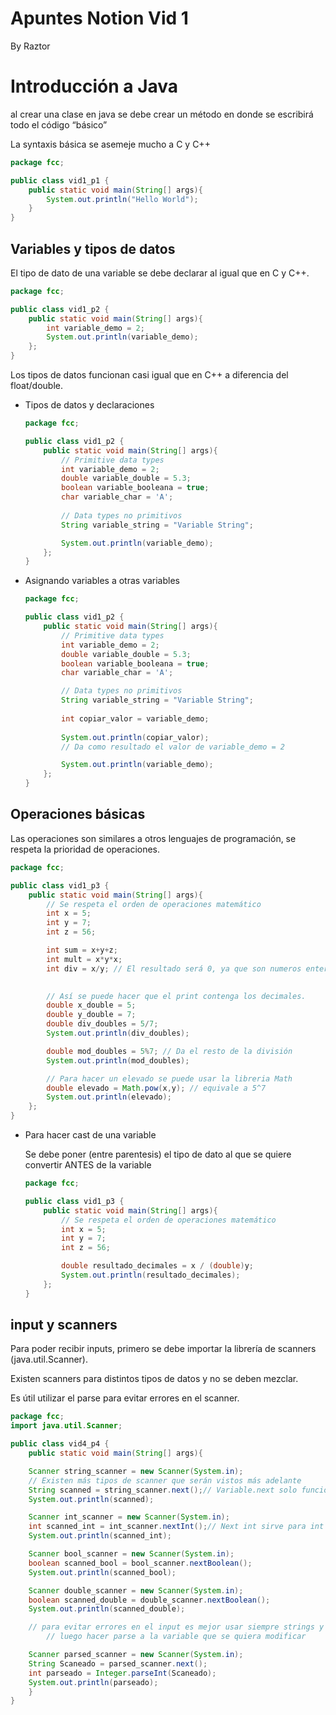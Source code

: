 # Apuntes Notion Vid 1
By Raztor

# Introducción a Java

al crear una clase en java se debe crear un método en donde se escribirá todo el código “básico”

La syntaxis básica se asemeje mucho a C y C++

```java
package fcc;

public class vid1_p1 {
    public static void main(String[] args){
        System.out.println("Hello World");
    }
}
```

## Variables y tipos de datos

El tipo de dato de una variable se debe declarar al igual que en C y C++.

```java
package fcc;

public class vid1_p2 {
    public static void main(String[] args){
        int variable_demo = 2;
        System.out.println(variable_demo);
    };
}
```

Los tipos de datos funcionan casi igual que en C++ a diferencia del float/double.

- Tipos de datos y declaraciones

    ```java
    package fcc;
    
    public class vid1_p2 {
        public static void main(String[] args){
            // Primitive data types
            int variable_demo = 2;
            double variable_double = 5.3;
            boolean variable_booleana = true;
            char variable_char = 'A';
            
            // Data types no primitivos
            String variable_string = "Variable String";
    
            System.out.println(variable_demo);
        };
    }
    ```

- Asignando variables a otras variables

    ```java
    package fcc;
    
    public class vid1_p2 {
        public static void main(String[] args){
            // Primitive data types
            int variable_demo = 2;
            double variable_double = 5.3;
            boolean variable_booleana = true;
            char variable_char = 'A';
    
            // Data types no primitivos
            String variable_string = "Variable String";
            
            int copiar_valor = variable_demo;
            
            System.out.println(copiar_valor);
            // Da como resultado el valor de variable_demo = 2
    
            System.out.println(variable_demo);
        };
    }
    ```


## Operaciones básicas

Las operaciones son similares a otros lenguajes de programación, se respeta la prioridad de operaciones.

```java
package fcc;

public class vid1_p3 {
    public static void main(String[] args){
        // Se respeta el orden de operaciones matemático
        int x = 5;
        int y = 7;
        int z = 56;

        int sum = x+y+z;
        int mult = x*y*x;
        int div = x/y; // El resultado será 0, ya que son numeros enteros.
	

        // Así se puede hacer que el print contenga los decimales.
        double x_double = 5;
        double y_double = 7;
        double div_doubles = 5/7;
        System.out.println(div_doubles);

        double mod_doubles = 5%7; // Da el resto de la división
        System.out.println(mod_doubles);

        // Para hacer un elevado se puede usar la libreria Math
        double elevado = Math.pow(x,y); // equivale a 5^7
        System.out.println(elevado);
    };
}
```

- Para hacer cast de una variable

  Se debe poner (entre parentesis) el tipo de dato al que se quiere convertir ANTES de la variable

    ```java
    package fcc;
    
    public class vid1_p3 {
        public static void main(String[] args){
            // Se respeta el orden de operaciones matemático
            int x = 5;
            int y = 7;
            int z = 56;
    
            double resultado_decimales = x / (double)y;
            System.out.println(resultado_decimales);
        };
    }
    ```


## input y scanners

Para poder recibir inputs, primero se debe importar la librería de scanners (java.util.Scanner).

Existen scanners para distintos tipos de datos y no se deben mezclar.

Es útil utilizar el parse para evitar errores en el scanner.

```java
package fcc;
import java.util.Scanner;

public class vid4_p4 {
    public static void main(String[] args){

    Scanner string_scanner = new Scanner(System.in);
    // Existen más tipos de scanner que serán vistos más adelante
    String scanned = string_scanner.next();// Variable.next solo funciona con strings
    System.out.println(scanned);

    Scanner int_scanner = new Scanner(System.in);
    int scanned_int = int_scanner.nextInt();// Next int sirve para int
    System.out.println(scanned_int);

    Scanner bool_scanner = new Scanner(System.in);
    boolean scanned_bool = bool_scanner.nextBoolean();
    System.out.println(scanned_bool);

    Scanner double_scanner = new Scanner(System.in);
    boolean scanned_double = double_scanner.nextBoolean();
    System.out.println(scanned_double);

    // para evitar errores en el input es mejor usar siempre strings y
		// luego hacer parse a la variable que se quiera modificar

    Scanner parsed_scanner = new Scanner(System.in);
    String Scaneado = parsed_scanner.next();
    int parseado = Integer.parseInt(Scaneado);
    System.out.println(parseado);
    }
}
```